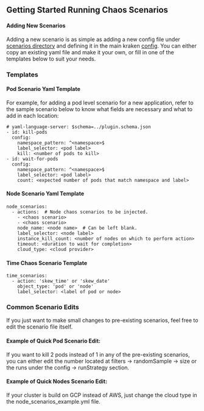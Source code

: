 ## Getting Started Running Chaos Scenarios

#### Adding New Scenarios
Adding a new scenario is as simple as adding a new config file under [scenarios directory](https://github.com/chaos-kubox/krkn/tree/main/scenarios) and defining it in the main kraken [config](https://github.com/chaos-kubox/krkn/blob/main/config/config.yaml#L8).
You can either copy an existing yaml file and make it your own, or fill in one of the templates below to suit your needs.

### Templates
#### Pod Scenario Yaml Template
For example, for adding a pod level scenario for a new application, refer to the sample scenario below to know what fields are necessary and what to add in each location:
```
# yaml-language-server: $schema=../plugin.schema.json
- id: kill-pods
  config:
    namespace_pattern: ^<namespace>$
    label_selector: <pod label>
    kill: <number of pods to kill>
- id: wait-for-pods
  config:
    namespace_pattern: ^<namespace>$
    label_selector: <pod label>
    count: <expected number of pods that match namespace and label>
```

#### Node Scenario Yaml Template

```
node_scenarios:
  - actions:  # Node chaos scenarios to be injected.
    - <chaos scenario>
    - <chaos scenario>
    node_name: <node name>  # Can be left blank.
    label_selector: <node label>
    instance_kill_count: <number of nodes on which to perform action>
    timeout: <duration to wait for completion>
    cloud_type: <cloud provider>
```


#### Time Chaos Scenario Template
```
time_scenarios:
  - action: 'skew_time' or 'skew_date'
    object_type: 'pod' or 'node'
    label_selector: <label of pod or node>
```


### Common Scenario Edits
If you just want to make small changes to pre-existing scenarios, feel free to edit the scenario file itself.

#### Example of Quick Pod Scenario Edit:
If you want to kill 2 pods instead of 1 in any of the pre-existing scenarios, you can either edit the number located at filters -> randomSample -> size or the runs under the config -> runStrategy section.

#### Example of Quick Nodes Scenario Edit:
If your cluster is build on GCP instead of AWS, just change the cloud type in the node_scenarios_example.yml file.
